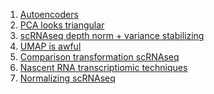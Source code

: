 1) [Autoencoders](https://towardsdatascience.com/understanding-autoencoders-with-an-example-a-step-by-step-tutorial-a79d2ea2945e)
2) [PCA looks triangular](https://towardsdatascience.com/why-pca-looks-triangular-a642daac721a)
3) [scRNAseq depth norm + variance stabilizing](https://www.biorxiv.org/content/10.1101/2022.05.06.490859v1.full)
4) [UMAP is awful](https://www.biorxiv.org/content/10.1101/2021.08.25.457696v4)
5) [Comparison transformation scRNAseq](https://www.biorxiv.org/content/10.1101/2021.06.24.449781v4)
6) [Nascent RNA transcriptiomic techniques](https://www.nature.com/articles/s41576-019-0159-6)
7) [Normalizing scRNAseq](https://www.nature.com/articles/nmeth.4292%7B)